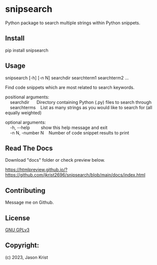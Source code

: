 # snipsearch

Python package to search multiple strings within Python snippets.

## Install

pip install snipsearch

## Usage

snipsearch [-h] [-n N] searchdir searchterm1 searchterm2 ...  
  
Find code snippets which are most related to search keywords.  
  
positional arguments:  
&nbsp;&nbsp;&nbsp;&nbsp;searchdir&nbsp;&nbsp;&nbsp;&nbsp;&nbsp;&nbsp;Directory containing Python (.py) files to search through  
&nbsp;&nbsp;&nbsp;&nbsp;searchterms&nbsp;&nbsp;&nbsp;&nbsp;List as many strings as you would like to search for (all equally weighted)  
  
optional arguments:  
&nbsp;&nbsp;&nbsp;&nbsp;-h, --help&nbsp;&nbsp;&nbsp;&nbsp;&nbsp;&nbsp;&nbsp;&nbsp;&nbsp;show this help message and exit  
&nbsp;&nbsp;&nbsp;&nbsp;-n N, -number N&nbsp;&nbsp;&nbsp;&nbsp;Number of code snippet results to print  

## Read The Docs

Download "docs" folder or check preview below.

https://htmlpreview.github.io/?https://github.com/jkrist2696/snipsearch/blob/main/docs/index.html


## Contributing

Message me on Github.

## License

[GNU GPLv3](https://choosealicense.com/licenses/gpl-3.0/)

## Copyright:

(c) 2023, Jason Krist